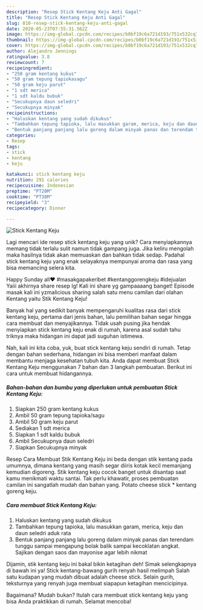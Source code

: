 ```yaml
---
description: "Resep Stick Kentang Keju Anti Gagal"
title: "Resep Stick Kentang Keju Anti Gagal"
slug: 810-resep-stick-kentang-keju-anti-gagal
date: 2020-05-23T07:55:31.562Z
image: https://img-global.cpcdn.com/recipes/b0bf19c6a721d193/751x532cq70/stick-kentang-keju-foto-resep-utama.jpg
thumbnail: https://img-global.cpcdn.com/recipes/b0bf19c6a721d193/751x532cq70/stick-kentang-keju-foto-resep-utama.jpg
cover: https://img-global.cpcdn.com/recipes/b0bf19c6a721d193/751x532cq70/stick-kentang-keju-foto-resep-utama.jpg
author: Alejandro Jennings
ratingvalue: 3.8
reviewcount: 7
recipeingredient:
- "250 gram kentang kukus"
- "50 gram tepung tapiokasagu"
- "50 gram keju parut"
- "1 sdt merica"
- "1 sdt kaldu bubuk"
- "Secukupnya daun seledri"
- "Secukupnya minyak"
recipeinstructions:
- "Haluskan kentang yang sudah dikukus"
- "Tambahkan tepung tapioka, lalu masukkan garam, merica, keju dan daun seledri aduk rata"
- "Bentuk panjang panjang lalu goreng dalam minyak panas dan terendam tunggu sampai mengapung bolak balik sampai kecoklatan angkat. Sajikan dengan saos dan mayonise agar lebih nikmat"
categories:
- Resep
tags:
- stick
- kentang
- keju

katakunci: stick kentang keju 
nutrition: 291 calories
recipecuisine: Indonesian
preptime: "PT20M"
cooktime: "PT38M"
recipeyield: "3"
recipecategory: Dinner

---
```



![Stick Kentang Keju](https://img-global.cpcdn.com/recipes/b0bf19c6a721d193/751x532cq70/stick-kentang-keju-foto-resep-utama.jpg)

Lagi mencari ide resep stick kentang keju yang unik? Cara menyiapkannya memang tidak terlalu sulit namun tidak gampang juga. Jika keliru mengolah maka hasilnya tidak akan memuaskan dan bahkan tidak sedap. Padahal stick kentang keju yang enak selayaknya mempunyai aroma dan rasa yang bisa memancing selera kita.

Happy Sunday all❤️ #masakgapakeribet #kentanggorengkeju #idejualan Yaiii akhirnya share resep lg! Kali ini share yg gampaaaang banget! Episode masak kali ini yzmalicious sharing salah satu menu camilan dari olahan Kentang yaitu Stik Kentang Keju!

Banyak hal yang sedikit banyak mempengaruhi kualitas rasa dari stick kentang keju, pertama dari jenis bahan, lalu pemilihan bahan segar hingga cara membuat dan menyajikannya. Tidak usah pusing jika hendak menyiapkan stick kentang keju enak di rumah, karena asal sudah tahu triknya maka hidangan ini dapat jadi suguhan istimewa.


Nah, kali ini kita coba, yuk, buat stick kentang keju sendiri di rumah. Tetap dengan bahan sederhana, hidangan ini bisa memberi manfaat dalam membantu menjaga kesehatan tubuh kita. Anda dapat membuat Stick Kentang Keju menggunakan 7 bahan dan 3 langkah pembuatan. Berikut ini cara untuk membuat hidangannya.

<!--inarticleads1-->

##### Bahan-bahan dan bumbu yang diperlukan untuk pembuatan Stick Kentang Keju:

1. Siapkan 250 gram kentang kukus
1. Ambil 50 gram tepung tapioka/sagu
1. Ambil 50 gram keju parut
1. Sediakan 1 sdt merica
1. Siapkan 1 sdt kaldu bubuk
1. Ambil Secukupnya daun seledri
1. Siapkan Secukupnya minyak


Resep Cara Membuat Stik Kentang Keju ini beda dengan stik kentang pada umumnya, dimana kentang yang masih segar diiris kotak kecil memanjang kemudian digoreng. Stik kentang keju cocok banget untuk disantap saat kamu menikmati waktu santai. Tak perlu khawatir, proses pembuatan camilan ini sangatlah mudah dan bahan yang. Potato cheese stick * kentang goreng keju. 

<!--inarticleads2-->

##### Cara membuat Stick Kentang Keju:

1. Haluskan kentang yang sudah dikukus
1. Tambahkan tepung tapioka, lalu masukkan garam, merica, keju dan daun seledri aduk rata
1. Bentuk panjang panjang lalu goreng dalam minyak panas dan terendam tunggu sampai mengapung bolak balik sampai kecoklatan angkat. Sajikan dengan saos dan mayonise agar lebih nikmat


Dijamin, stik kentang keju ini bakal bikin ketagihan deh! Simak selengkapnya di bawah ini ya! Stick kentang-bawang gurih renyah hasil melimpah Salah satu kudapan yang mudah dibuat adalah cheese stick. Selain gurih, teksturnya yang renyah juga membuat siapapun ketagihan mencicipinya. 

Bagaimana? Mudah bukan? Itulah cara membuat stick kentang keju yang bisa Anda praktikkan di rumah. Selamat mencoba!
